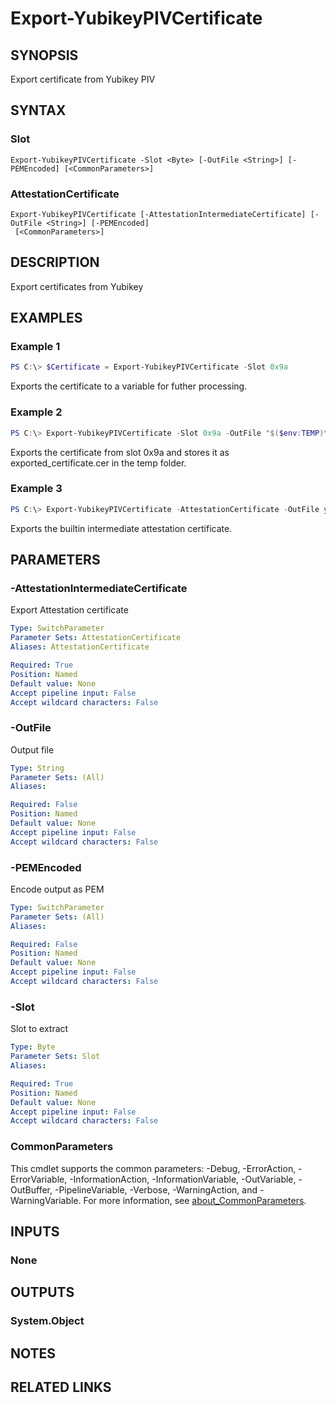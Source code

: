 ﻿---
external help file: powershellYK.dll-Help.xml
Module Name: powershellYK
online version:
schema: 2.0.0
---

# Export-YubikeyPIVCertificate

## SYNOPSIS
Export certificate from Yubikey PIV

## SYNTAX

### Slot
```
Export-YubikeyPIVCertificate -Slot <Byte> [-OutFile <String>] [-PEMEncoded] [<CommonParameters>]
```

### AttestationCertificate
```
Export-YubikeyPIVCertificate [-AttestationIntermediateCertificate] [-OutFile <String>] [-PEMEncoded]
 [<CommonParameters>]
```

## DESCRIPTION
Export certificates from Yubikey

## EXAMPLES

### Example 1
```powershell
PS C:\> $Certificate = Export-YubikeyPIVCertificate -Slot 0x9a
```

Exports the certificate to a variable for futher processing.

### Example 2
```powershell
PS C:\> Export-YubikeyPIVCertificate -Slot 0x9a -OutFile "$($env:TEMP)\exported_certificate.cer"
```

Exports the certificate from slot 0x9a and stores it as exported_certificate.cer in the temp folder.

### Example 3
```powershell
PS C:\> Export-YubikeyPIVCertificate -AttestationCertificate -OutFile yubikey_intermediate_attestation.cer
```

Exports the builtin intermediate attestation certificate.

## PARAMETERS

### -AttestationIntermediateCertificate
Export Attestation certificate

```yaml
Type: SwitchParameter
Parameter Sets: AttestationCertificate
Aliases: AttestationCertificate

Required: True
Position: Named
Default value: None
Accept pipeline input: False
Accept wildcard characters: False
```

### -OutFile
Output file

```yaml
Type: String
Parameter Sets: (All)
Aliases:

Required: False
Position: Named
Default value: None
Accept pipeline input: False
Accept wildcard characters: False
```

### -PEMEncoded
Encode output as PEM

```yaml
Type: SwitchParameter
Parameter Sets: (All)
Aliases:

Required: False
Position: Named
Default value: None
Accept pipeline input: False
Accept wildcard characters: False
```

### -Slot
Slot to extract

```yaml
Type: Byte
Parameter Sets: Slot
Aliases:

Required: True
Position: Named
Default value: None
Accept pipeline input: False
Accept wildcard characters: False
```

### CommonParameters
This cmdlet supports the common parameters: -Debug, -ErrorAction, -ErrorVariable, -InformationAction, -InformationVariable, -OutVariable, -OutBuffer, -PipelineVariable, -Verbose, -WarningAction, and -WarningVariable. For more information, see [about_CommonParameters](http://go.microsoft.com/fwlink/?LinkID=113216).

## INPUTS

### None

## OUTPUTS

### System.Object
## NOTES

## RELATED LINKS
